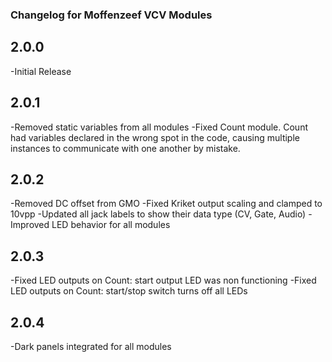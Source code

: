 ### Changelog for Moffenzeef VCV Modules

## 2.0.0
-Initial Release 

## 2.0.1
-Removed static variables from all modules
-Fixed Count module. Count had variables declared in the wrong spot in the code, causing multiple instances to communicate with one another by mistake.

## 2.0.2 
-Removed DC offset from GMO
-Fixed Kriket output scaling and clamped to 10vpp
-Updated all jack labels to show their data type (CV, Gate, Audio)
-Improved LED behavior for all modules

## 2.0.3 
-Fixed LED outputs on Count: start output LED was non functioning
-Fixed LED outputs on Count: start/stop switch turns off all LEDs

## 2.0.4
-Dark panels integrated for all modules
